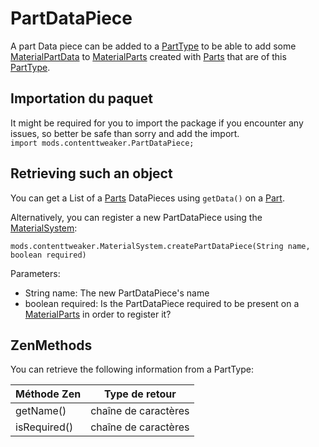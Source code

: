 # PartDataPiece

A part Data piece can be added to a [PartType](/Mods/ContentTweaker/Materials/Parts/PartType/) to be able to add some [MaterialPartData](/Mods/ContentTweaker/Materials/Materials/MaterialPartData/) to [MaterialParts](/Mods/ContentTweaker/Materials/Materials/MaterialPart/) created with [Parts](/Mods/ContentTweaker/Materials/Parts/Part/) that are of this [PartType](/Mods/ContentTweaker/Materials/Parts/PartType/).

## Importation du paquet

It might be required for you to import the package if you encounter any issues, so better be safe than sorry and add the import.  
`import mods.contenttweaker.PartDataPiece;`

## Retrieving such an object

You can get a List of a [Parts](/Mods/ContentTweaker/Materials/Parts/Part/) DataPieces using `getData()` on a [Part](/Mods/ContentTweaker/Materials/Parts/Part/).

Alternatively, you can register a new PartDataPiece using the [MaterialSystem](/Mods/ContentTweaker/Materials/MaterialSystem/):

```zenscript
mods.contenttweaker.MaterialSystem.createPartDataPiece(String name, boolean required)
```

Parameters:

- String name: The new PartDataPiece's name
- boolean required: Is the PartDataPiece required to be present on a [MaterialParts](/Mods/ContentTweaker/Materials/Materials/MaterialPart/) in order to register it?

## ZenMethods

You can retrieve the following information from a PartType:

| Méthode Zen  | Type de retour       |
| ------------ | -------------------- |
| getName()    | chaîne de caractères |
| isRequired() | chaîne de caractères |